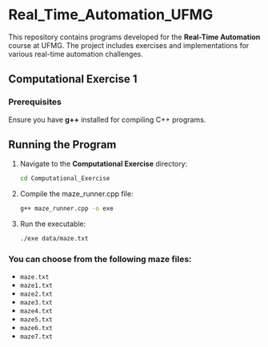 # Real_Time_Automation_UFMG

This repository contains programs developed for the **Real-Time Automation** course at UFMG. The project includes exercises and implementations for various real-time automation challenges.

## Computational Exercise 1

### Prerequisites

Ensure you have **g++** installed for compiling C++ programs.

## Running the Program

1. Navigate to the **Computational Exercise** directory:

   ```bash
   cd Computational_Exercise
   ```

2. Compile the maze_runner.cpp file:
   ```bash
   g++ maze_runner.cpp -o exe
   ```
3. Run the executable:

   ```bash
   ./exe data/maze.txt
   ```
### You can choose from the following maze files:

- `maze.txt`
- `maze1.txt`
- `maze2.txt`
- `maze3.txt`
- `maze4.txt`
- `maze5.txt`
- `maze6.txt`
- `maze7.txt`
